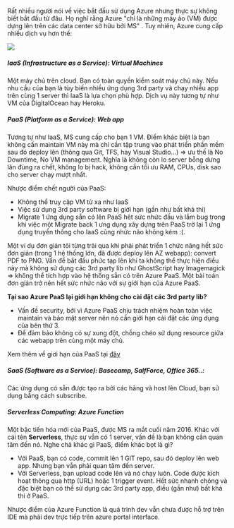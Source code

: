 Rất nhiều người nói về việc bắt đầu sử dụng Azure nhưng thực sự không biết bắt đầu từ đâu.
Họ nghĩ rằng Azure "chỉ là những máy ảo (VM) được dựng lên trên các data center sở hữu bởi MS"
. Tuy nhiên, Azure cung cấp nhiều dịch vụ hơn thế:


![](http://robertgreiner.com/uploads/images/2014/AzureServicesOverview.png)

##### IaaS (Infrastructure as a Service): Virtual Machines
Một máy chủ trên cloud. Bạn có toàn quyền kiểm soát máy chủ này.
Nếu nhu cầu của bạn là tùy biến nhiều ứng dụng 3rd party và
chạy nhiều app trên cùng 1 server thì IaaS là lựa chọn phù hợp.
Dịch vụ này tương tự như VM của DigitalOcean hay Heroku.

##### PaaS (Platform as a Service): Web app
Tương tự như IaaS, MS cung cấp cho bạn 1 VM. Điểm khác biệt là bạn không cần
maintain VM này mà chỉ cần tập trung vào phát triển phần mềm sau đó deploy
lên (thông qua Git, TFS, hay Visual Studio...) => ưu thế là No Downtime, No VM management.
Nghĩa là không còn lo server bỗng dưng lăn đùng ra chết, không lo bị hack, không
cần tối ưu RAM, CPUs, disk sao cho server chạy mượt nhất.

Nhược điểm chết người của PaaS:
* Không thể truy cập VM từ xa như IaaS
* Việc sử dụng 3rd party software bị giới hạn (gần như bất khả thi)
* Migrate 1 ứng dụng sẵn có lên PaaS hêt sức nhức đầu và lắm bug trong khi
việc một Migrate back 1 ưng dụng xây dựng trên PaaS trở lại 1 ứng dụng
truyền thống cho IaaS cũng nhức não không kém :(.

Một ví dụ đơn giản tôi từng trải qua khi phải phát triển 1 chức năng hết sức
đơn giản (trong 1 hệ thống lớn, đã được deploy lên AZ webapp): convert PDF to
PNG. Vấn đề bắt đầu phức tạp lên khi ta không thể thực hiện điều này mà không sử dụng
các 3rd party lib như GhostScript hay Imagemagick => không thể tích hợp vào hệ thống
sẵn có trên Azure PaaS. Một bài toán đơn giản trở nên hết sức nhức não với
sự giới hạn của Azure PaaS.

**Tại sao Azure PaaS lại giới hạn không cho cài đặt các 3rd party lib?**
* Vấn đề security, bởi vì Azure PaaS chịu trách nhiệm hoàn toàn việc maintain và
bảo mật server nên nó cần giới hạn cài đặt các ứng dụng của bên thứ 3.
* Để đảm bảo không có sự xung đột, chồng chéo sử dụng resource giữa các webapp
trên cùng một máy chủ.

Xem thêm về giơi hạn của PaaS tại [đây](https://github.com/projectkudu/kudu/wiki/Azure-Web-App-sandbox)
##### SaaS (Software as a Service): Basecamp, SalfForce, Office 365..:
Các ứng dụng có sẵn được tạo ra bởi các hãng và host lên Cloud, bạn
sử dụng bằng cách subscribe.

##### Serverless Computing: Azure Function
Một bậc tiến hóa mới của PaaS, được MS ra mắt cuối năm 2016. Khác với cái tên
**Serverless**, thực sự vẫn có 1 server, vấn đề là bạn không cần quan tâm đến nó.
Nghe chả khác gì PaaS, điểm khác bọt là gì?
- Với PaaS, bạn có code, commit lên 1 GIT repo, sau đó deploy lên web app.
Nhưng bạn vẫn phải quan tâm đến server.
- Với Serverless, bạn upload code lên và nó chạy luôn. Code được kích hoạt thông
qua http (URL) hoặc 1 trigger event. Hết sức nhanh chóng và đặc biệt bạn có thể
sử dụng các 3rd party app, điều (gần như) bất khả thi ở PaaS.

Nhược điểm của Azure Function là quá trình dev vẫn chưa được hỗ trợ trên IDE mà
phải dev trực tiếp trên azure portal interface.

